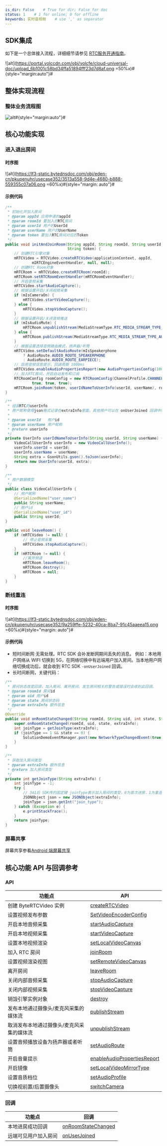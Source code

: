 ```yaml
---
is_dir: False    # True for dir; False for doc
status: 1    # 1 for online; 0 for offline
keywords: 实时音视频    # use ',' as separator
---
```


## SDK集成

如下是一个总体接入流程，详细细节请参见 [RTC服务开通指南](69865)。

![alt](https://portal.volccdn.com/obj/volcfe/cloud-universal-doc/upload_6b1001c58bd34ffa51894fff23d7d8af.png =50%x)#{style="margin:auto"}#

## 整体实现流程

### 整体业务流程图

![alt](https://portal.volccdn.com/obj/volcfe/cloud-universal-doc/upload_223dd0edf4c045bf50f7ad2bf6552837.png)#{style="margin:auto"}#

## 核心功能实现
### 进入退出房间

#### 时序图

![alt](https://lf3-static.bytednsdoc.com/obj/eden-cn/pkupenuhr/usecase352/3513a558-9d4e-4680-b888-559355c07a06.png =60%x)#{style="margin: auto"}#
#### 示例代码
```Java
/**
 * 初始化并加入房间
 * @param appId 应用申请的appId
 * @param roomId 要加入的RTC房间
 * @param userId 用户的UserId
 * @param userName 用户的UserName
 * @param token 要加入RTC房间对应的Token
 */
public void initAndJoinRoom(String appId, String roomId, String userId, String userName,
                            String token) {
    // 创建RTC引擎对象
    mRTCVideo = RTCVideo.createRTCVideo(applicationContext, appId,
            mIRTCEngineEventHandler, null, null);
    // 创建RTC Room对象
    mRTCRoom = mRTCVideo.createRTCRoom(roomId);
    mRTCRoom.setRTCRoomEventHandler(mRTCRoomEventHandler);
    // 开启音频采集
    mRTCVideo.startAudioCapture();
    // 根据设置开启/关闭视频采集
    if (mIsCameraOn) {
        mRTCVideo.startVideoCapture();
    } else {
        mRTCVideo.stopVideoCapture();
    }
    // 根据设置开启/关闭音频推送
    if (mIsAudioMute) {
        mRTCRoom.unpublishStream(MediaStreamType.RTC_MEDIA_STREAM_TYPE_AUDIO);
    } else {
        mRTCRoom.publishStream(MediaStreamType.RTC_MEDIA_STREAM_TYPE_AUDIO);
    }
    // 根据设置选择音频路由模式，扬声器/听筒
    mRTCVideo.setDefaultAudioRoute(mIsSpeakerphone
        ? AudioRoute.AUDIO_ROUTE_SPEAKERPHONE
        : AudioRoute.AUDIO_ROUTE_EARPIECE);    
    // 启用音频信息提示，回调周期 1000ms
    mRTCVideo.enableAudioPropertiesReport(new AudioPropertiesConfig(1000,true,false));
    // 加入RTC房间，开启自动发布和订阅
    RTCRoomConfig roomConfig = new RTCRoomConfig(ChannelProfile.CHANNEL_PROFILE_COMMUNICATION,
            true, true, true);
    mRTCRoom.joinRoom(token, userIdNameToUserInfo(userId, userName), roomConfig);
}

/**
 * 组装RTC的userInfo
 * 用户昵称使用json格式记录在extraInfo里面，其他用户可以在 onUserJoined 回调中解析出来
 * 
 * @param userId   用户id
 * @param userName 用户昵称
 * @return userinfo
 */
private UserInfo userIdNameToUserInfo(String userId, String userName) {
    VideoCallUserInfo userInfo = new VideoCallUserInfo();
    userInfo.userId = userId;
    userInfo.userName = userName;
    String extra = GsonUtils.gson().toJson(userInfo);
    return new UserInfo(userId, extra);
}

/**
 * 用户数据模型
 */
public class VideoCallUserInfo {
    // 用户昵称
    @SerializedName("user_name")
    public String userName;
    // 用户id
    @SerializedName("user_id")
    public String userId;
}
```
```Java
public void leaveRoom() {
    if (mRTCVideo != null) {
        // 停止音频采集
        mRTCVideo.stopAudioCapture();
    }
    if (mRTCRoom != null) {
        //离开频道
        mRTCRoom.leaveRoom();
        mRTCRoom.destroy();
        mRTCRoom = null;
    }
}
```
### 断线重连

#### 时序图

![alt](https://lf3-static.bytednsdoc.com/obj/eden-cn/pkupenuhr/usecase352/9a259ffe-5232-40ca-8ba7-91c45aaeea15.png =60%x)#{style="margin: auto"}#

#### 示例代码

- 短时间断网
无需处理。RTC SDK 会补发断网期间丢失的消息。
例如：本地用户网络从 WIFI 切换到 5G，在网络切换中有远端用户加入房间。当本地用户网络切换成功后，就会收到 RTC SDK `-onUserJoined` 回调。
- 长时间断网，关键代码：

```Java
/**
 * 房间状态改变回调，加入房间、离开房间、发生房间相关的警告或错误时会收到此回调。
 * @param roomId 房间id
 * @param uid 用户id
 * @param state 房间状态码
 * @param extraInfo 额外信息
 */
@Override
public void onRoomStateChanged(String roomId, String uid, int state, String extraInfo) {
    super.onRoomStateChanged(roomId, uid, state, extraInfo);
    int joinType = getJoinType(extraInfo);
    if (joinType == 1 && state == 0) {
        SolutionDemoEventManager.post(new NetworkTypeChangedEvent(true));
    }
}

/**
 * 获取加入房间类型
 * @param extraInfo 额外信息
 * @return 加入房间类型
 */
private int getJoinType(String extraInfo) {
    int joinType = -1;
    try {
        // 341后 SDK传的固定键 joinType表示加入房间的类型，0为首次进房，1为重连进房。
        JSONObject json = new JSONObject(extraInfo);
        joinType = json.getInt("join_type");
    } catch (Exception e) {
        e.printStackTrace();
    }
    return joinType;
}
```

### 屏幕共享
屏幕共享参看[Android 端屏幕共享](124176)

## 核心功能 API 与回调参考 

### API

|  功能点 | API  |
| --- | --- |
| 创建 ByteRTCVideo 实例 |[createRTCVideo](70080.md#creatertcvideo) |
| 设置视频发布参数 | [SetVideoEncoderConfig](70080.md#setvideoencoderconfig) |
| 开启本地音频采集 | [startAudioCapture](70080.md#startaudiocapture)|
| 开启本地视频采集 | [startVideoCapture](70080.md#startvideocapture)|
| 设置本地视频渲染 | [setLocalVideoCanvas](70080.md#setlocalvideocanvas) |
| 加入 RTC 房间 | [joinRoom](70080.md#joinroom) |
| 设置视频渲染视图 |[setRemoteVideoCanvas](70080.md#setremotevideocanvas) |
| 离开房间 | [leaveRoom](70080.md#leaveroom)|
| 关闭内部音频采集 |   [stopAudioCapture](70080.md#stopaudiocapture) |
| 关闭内部视频采集 | [stopVideoCapture](70080.md#stopvideocapture) |
| 销毁引擎实例对象 | [destroy](70080.md#destroy) |
| 发布本地通过摄像头/麦克风采集的媒体流 | [publishStream](70080.md#publishstream) |
| 取消发布本地通过摄像头/麦克风采集的媒体流 | [unpublishStream](70080.md#unpublishstream)   |
| 设置音频播放设备为扬声器或者听筒 | [setAudioRoute](70080.md#setaudioroute) |
| 开启音量提示 | [enableAudioPropertiesReport](70080.md#enableaudiopropertiesreport)|
| 开启镜像 |  [setLocalVideoMirrorType](70080.md#setlocalvideomirrortype)  |
| 设置音质档位 |[setAudioProfile](70080.md#setaudioprofile)|
| 切换视前置/后置摄像头 | [switchCamera](70080.md#switchcamera) |

### 回调

|  功能点 | 回调  |
| --- | --- |
| 本地进房成功回调 | [onRoomStateChanged](70081.md#onroomstatechanged)  |
| 远端可见用户加入房间 | [onUserJoined](70081.md#onuserjoined)|
